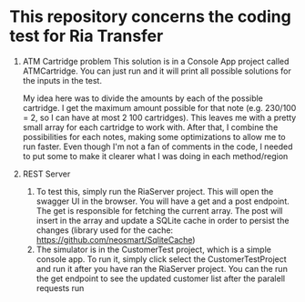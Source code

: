 # This repository concerns the coding test for Ria Transfer

1) ATM Cartridge problem
   This solution is in a Console App project called ATMCartridge. You can just run and it will print all possible solutions for the inputs in the test.
   
   My idea here was to divide the amounts by each of the possible cartridge. I get the maximum amount possible for that note (e.g. 230/100 = 2, so I can have at most 2 100 cartridges).
   This leaves me with a pretty small array for each cartridge to work with. After that, I combine the possibilities for each notes, making some optimizations to allow me to run faster.
   Even though I'm not a fan of comments in the code, I needed to put some to make it clearer what I was doing in each method/region

3) REST Server
   1) To test this, simply run the RiaServer project. This will open the swagger UI in the browser. You will have a get and a post endpoint. The get is responsible for fetching the current array. The post will insert in the array and update a SQLite cache in order to persist the changes (library used for the cache: https://github.com/neosmart/SqliteCache)
   2) The simulator is in the CustomerTest project, which is a simple console app. To run it, simply click select the CustomerTestProject and run it after you have ran the RiaServer project. You can the run the get endpoint to see the updated customer list after the paralell requests run
